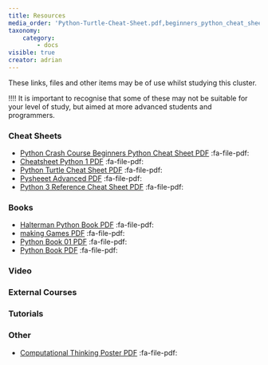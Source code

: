 ```yaml
---
title: Resources
media_order: 'Python-Turtle-Cheat-Sheet.pdf,beginners_python_cheat_sheet_pcc_all.pdf,cheatsheet-python-1.pdf,computational-thinking-poster.pdf,Haltermanpythonbook.pdf,makinggames.pdf,pysheeet-advanced.pdf,python_book_01.pdf,Python3_reference_cheat_sheet.pdf,pythonbook.pdf'
taxonomy:
    category:
        - docs
visible: true
creator: adrian
---
```


These links, files and other items may be of use whilst studying this cluster.

!!!! It is important to recognise that some of these may not be suitable for your level of study, but aimed at more advanced students and programmers.

### Cheat Sheets
* [Python Crash Course Beginners Python Cheat Sheet PDF](beginners_python_cheat_sheet_pcc_all.pdf) :fa-file-pdf:
* [Cheatsheet Python 1 PDF](cheatsheet-python-1.pdf) :fa-file-pdf: 
* [Python Turtle Cheat Sheet PDF](Python-Turtle-Cheat-Sheet.pdf) :fa-file-pdf: 
* [Pysheeet Advanced PDF](pysheeet-advanced.pdf) :fa-file-pdf: 
* [Python 3 Reference Cheat Sheet PDF](Python3_reference_cheat_sheet.pdf) :fa-file-pdf: 

### Books
* [Halterman Python Book PDF](Haltermanpythonbook.pdf) :fa-file-pdf: 
* [making Games PDF](makinggames.pdf) :fa-file-pdf: 
* [Python Book 01 PDF](python_book_01.pdf) :fa-file-pdf: 
* [Python Book PDF](pythonbook.pdf) :fa-file-pdf: 

### Video

### External Courses

### Tutorials

### Other
* [Computational Thinking Poster PDF](computational-thinking-poster.pdf) :fa-file-pdf: 
